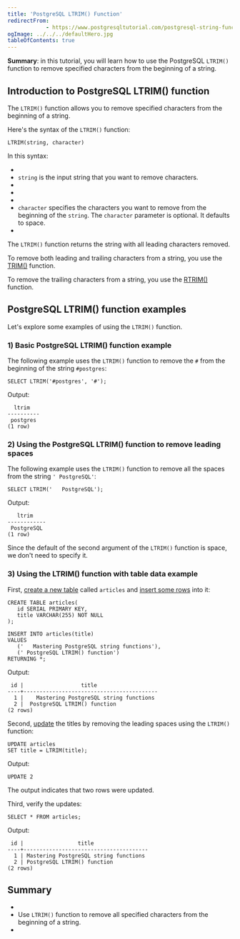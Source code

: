 ```yaml
---
title: 'PostgreSQL LTRIM() Function'
redirectFrom: 
            - https://www.postgresqltutorial.com/postgresql-string-functions/postgresql-ltrim/
ogImage: ../../../defaultHero.jpg
tableOfContents: true
---
```

<!-- wp:paragraph -->

**Summary**: in this tutorial, you will learn how to use the PostgreSQL `LTRIM()` function to remove specified characters from the beginning of a string.

<!-- /wp:paragraph -->

<!-- wp:heading -->

## Introduction to PostgreSQL LTRIM() function

<!-- /wp:heading -->

<!-- wp:paragraph -->

The `LTRIM()` function allows you to remove specified characters from the beginning of a string.

<!-- /wp:paragraph -->

<!-- wp:paragraph -->

Here's the syntax of the `LTRIM()` function:

<!-- /wp:paragraph -->

<!-- wp:code {"language":"sql"} -->

```
LTRIM(string, character)
```

<!-- /wp:code -->

<!-- wp:paragraph -->

In this syntax:

<!-- /wp:paragraph -->

<!-- wp:list -->

- <!-- wp:list-item -->
- `string` is the input string that you want to remove characters.
- <!-- /wp:list-item -->
-
- <!-- wp:list-item -->
- `character` specifies the characters you want to remove from the beginning of the `string`. The `character` parameter is optional. It defaults to space.
- <!-- /wp:list-item -->

<!-- /wp:list -->

<!-- wp:paragraph -->

The `LTRIM()` function returns the string with all leading characters removed.

<!-- /wp:paragraph -->

<!-- wp:paragraph -->

To remove both leading and trailing characters from a string, you use the [TRIM()](https://www.postgresqltutorial.com/postgresql-string-functions/postgresql-trim-function/) function.

<!-- /wp:paragraph -->

<!-- wp:paragraph -->

To remove the trailing characters from a string, you use the [RTRIM()](https://www.postgresqltutorial.com/postgresql-string-functions/postgresql-rtrim/) function.

<!-- /wp:paragraph -->

<!-- wp:heading -->

## PostgreSQL LTRIM() function examples

<!-- /wp:heading -->

<!-- wp:paragraph -->

Let's explore some examples of using the `LTRIM()` function.

<!-- /wp:paragraph -->

<!-- wp:heading {"level":3} -->

### 1) Basic PostgreSQL LTRIM() function example

<!-- /wp:heading -->

<!-- wp:paragraph -->

The following example uses the `LTRIM()` function to remove the `#` from the beginning of the string `#postgres`:

<!-- /wp:paragraph -->

<!-- wp:code {"language":"sql"} -->

```
SELECT LTRIM('#postgres', '#');
```

<!-- /wp:code -->

<!-- wp:paragraph -->

Output:

<!-- /wp:paragraph -->

<!-- wp:code {"language":"sql"} -->

```
  ltrim
----------
 postgres
(1 row)
```

<!-- /wp:code -->

<!-- wp:heading {"level":3} -->

### 2) Using the PostgreSQL LTRIM() function to remove leading spaces

<!-- /wp:heading -->

<!-- wp:paragraph -->

The following example uses the `LTRIM()` function to remove all the spaces from the string `' PostgreSQL'`:

<!-- /wp:paragraph -->

<!-- wp:code {"language":"sql"} -->

```
SELECT LTRIM('   PostgreSQL');
```

<!-- /wp:code -->

<!-- wp:paragraph -->

Output:

<!-- /wp:paragraph -->

<!-- wp:code {"language":"sql"} -->

```
   ltrim
------------
 PostgreSQL
(1 row)
```

<!-- /wp:code -->

<!-- wp:paragraph -->

Since the default of the second argument of the `LTRIM()` function is space, we don't need to specify it.

<!-- /wp:paragraph -->

<!-- wp:heading {"level":3} -->

### 3) Using the LTRIM() function with table data example

<!-- /wp:heading -->

<!-- wp:paragraph -->

First, [create a new table](https://www.postgresqltutorial.com/postgresql-tutorial/postgresql-create-table/) called `articles` and [insert some rows](https://www.postgresqltutorial.com/postgresql-tutorial/postgresql-insert-multiple-rows/) into it:

<!-- /wp:paragraph -->

<!-- wp:code {"language":"sql"} -->

```
CREATE TABLE articles(
   id SERIAL PRIMARY KEY,
   title VARCHAR(255) NOT NULL
);

INSERT INTO articles(title)
VALUES
   ('   Mastering PostgreSQL string functions'),
   (' PostgreSQL LTRIM() function')
RETURNING *;
```

<!-- /wp:code -->

<!-- wp:paragraph -->

Output:

<!-- /wp:paragraph -->

<!-- wp:code {"language":"sql"} -->

```
 id |                  title
----+------------------------------------------
  1 |    Mastering PostgreSQL string functions
  2 |  PostgreSQL LTRIM() function
(2 rows)
```

<!-- /wp:code -->

<!-- wp:paragraph -->

Second, [update](https://www.postgresqltutorial.com/postgresql-tutorial/postgresql-update/) the titles by removing the leading spaces using the `LTRIM()` function:

<!-- /wp:paragraph -->

<!-- wp:code {"language":"sql"} -->

```
UPDATE articles
SET title = LTRIM(title);
```

<!-- /wp:code -->

<!-- wp:paragraph -->

Output:

<!-- /wp:paragraph -->

<!-- wp:code {"language":"sql"} -->

```
UPDATE 2
```

<!-- /wp:code -->

<!-- wp:paragraph -->

The output indicates that two rows were updated.

<!-- /wp:paragraph -->

<!-- wp:paragraph -->

Third, verify the updates:

<!-- /wp:paragraph -->

<!-- wp:code {"language":"sql"} -->

```
SELECT * FROM articles;
```

<!-- /wp:code -->

<!-- wp:paragraph -->

Output:

<!-- /wp:paragraph -->

<!-- wp:code {"language":"sql"} -->

```
 id |                 title
----+---------------------------------------
  1 | Mastering PostgreSQL string functions
  2 | PostgreSQL LTRIM() function
(2 rows)
```

<!-- /wp:code -->

<!-- wp:heading -->

## Summary

<!-- /wp:heading -->

<!-- wp:list -->

- <!-- wp:list-item -->
- Use `LTRIM()` function to remove all specified characters from the beginning of a string.
- <!-- /wp:list-item -->

<!-- /wp:list -->
